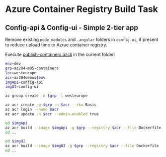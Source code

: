 # Azure Container Registry Build Task

## Config-api & Config-ui - Simple 2-tier app

Remove existing `node_modules` and `.angular` folders in `config-ui`, if present to reduce upload time to Azrue container registry.

Execute [publish-containers.azcli](publish-images.azcli) in the current folder:

```bash
env=dev
grp=az204-m05-containers
loc=westeurope
acr=az204demos$env
imgApi=config-api
imgUI=config-ui

az group create -n $grp -l westeurope

az acr create -g $grp -n $acr --sku Basic
az acr login --name $acr
az acr update -n $acr --admin-enabled true

cd $imgApi
az acr build --image $imgApi -g $grp --registry $acr --file Dockerfile .
cd ..

cd $imgUI
az acr build --image $imgUI -g $grp --registry $acr --file Dockerfile .
cd ..
```